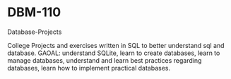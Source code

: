 # DBM-110
Database-Projects

College Projects and exercises written in SQL to better understand sql and database.
GAOAL: understand SQLite, learn to create databases, learn to manage databases, understand and learn best practices regarding databases, 
learn how to implement practical databases.
